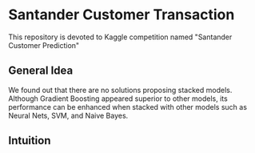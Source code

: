 # Santander Customer Transaction
This repository is devoted to Kaggle competition named "Santander Customer Prediction"

## General Idea
We found out that there are no solutions proposing stacked models. Although Gradient Boosting appeared superior to other models, its performance can be enhanced when stacked with other models such as Neural Nets, SVM, and Naive Bayes. 

## Intuition
